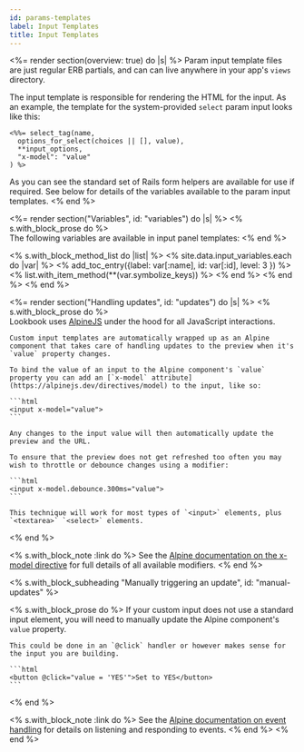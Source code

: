 ```yaml
---
id: params-templates
label: Input Templates
title: Input Templates
---
```


<%= render section(overview: true) do |s| %>
  Param input template files are just regular ERB partials, and can can live anywhere in your app's `views` directory.

  The input template is responsible for rendering the HTML for the input. As an example, the template for the system-provided `select` param input looks like this:

  ```erb
  <%%= select_tag(name,
    options_for_select(choices || [], value),
    **input_options,
    "x-model": "value"
  ) %>
  ```

  As you can see the standard set of Rails form helpers are available for use if required.
  See below for details of the variables available to the param input templates.
<% end %>

<%= render section("Variables", id: "variables") do |s| %>
  <% s.with_block_prose do %>    
    The following variables are available in input panel templates:
  <% end %>

  <% s.with_block_method_list do |list| %>
    <% site.data.input_variables.each do |var| %>
      <% add_toc_entry({label: var[:name], id: var[:id], level: 3 }) %>
      <% list.with_item_method(**(var.symbolize_keys)) %>
    <% end %>
  <% end %>
<% end %>

<%= render section("Handling updates", id: "updates") do |s| %>
  <% s.with_block_prose do %>    
    Lookbook uses [AlpineJS](https://alpinejs.dev) under the hood for all JavaScript interactions.

    Custom input templates are automatically wrapped up as an Alpine component that takes care of handling updates to the preview when it's `value` property changes.

    To bind the value of an input to the Alpine component's `value` property you can add an [`x-model` attribute](https://alpinejs.dev/directives/model) to the input, like so:

    ```html
    <input x-model="value">
    ```

    Any changes to the input value will then automatically update the preview and the URL.

    To ensure that the preview does not get refreshed too often you may wish to throttle or debounce changes using a modifier:

    ```html
    <input x-model.debounce.300ms="value">
    ```

    This technique will work for most types of `<input>` elements, plus `<textarea>` `<select>` elements.
  <% end %>

  <% s.with_block_note :link do %>
    See the [Alpine documentation on the x-model directive](https://alpinejs.dev/directives/model) for full details of all available modifiers.
  <% end %>

  <% s.with_block_subheading "Manually triggering an update", id: "manual-updates" %>

  <% s.with_block_prose do %>
    If your custom input does not use a standard input element, you will need to manually update the Alpine component's `value` property.

    This could be done in an `@click` handler or however makes sense for the input you are building.

    ```html
    <button @click="value = 'YES'">Set to YES</button>
    ```
  <% end %>

  <% s.with_block_note :link do %>
    See the [Alpine documentation on event handling](https://alpinejs.dev/directives/on) for details on listening and responding to events.
  <% end %>
<% end %>
